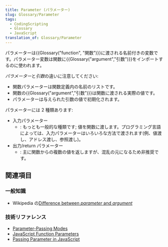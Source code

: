 ```yaml
---
title: Parameter (パラメーター)
slug: Glossary/Parameter
tags:
  - CodingScripting
  - Glossary
  - JavaScript
translation_of: Glossary/Parameter
---
```

パラメーターは{{Glossary("function", "関数")}}に渡される名前付きの変数です。パラメーター変数は関数に{{Glossary("argument","引数")}}をインポートするのに使われます。

*パラメーター*と*引数*の違いに注意してください:

- 関数パラメーターは関数定義内の名前のリストです。
- 関数の{{Glossary("argument","引数")}}は関数に渡される実際の値です。
- パラメーターは与えられた引数の値で初期化されます。

パラメーターには 2 種類あります:

- 入力パラメーター
  - : もっとも一般的な種類です; 値を関数に渡します。プログラミング言語によっては、入力パラメーターはいろいろな方法で渡されます(例、値渡し、アドレス渡し、参照渡し)。
- 出力/return パラメーター
  - : 主に関数からの複数の値を返しますが、混乱の元になるため非推奨です。

## 関連項目

### 一般知識

- Wikipedia の[Difference between _parameter_ and _argument_](http://en.wikipedia.org/wiki/Parameter_%28computer_programming%29#Parameters_and_arguments)

### 技術リファレンス

- [Parameter-Passing Modes](http://pages.cs.wisc.edu/~hasti/cs368/CppTutorial/NOTES/PARAMS.html)
- [JavaScript Function Parameters](http://www.ryerson.ca/JavaScript/lectures/functions/passByValueOrReference.html)
- [Passing Parameter in JavaScript](http://javascript.about.com/library/bltut08.htm)
